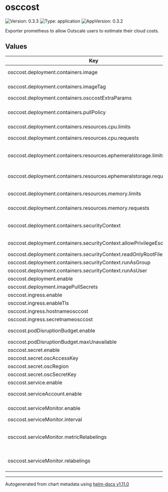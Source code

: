 # osccost

![Version: 0.3.3](https://img.shields.io/badge/Version-0.3.3-informational?style=flat-square) ![Type: application](https://img.shields.io/badge/Type-application-informational?style=flat-square) ![AppVersion: 0.3.2](https://img.shields.io/badge/AppVersion-0.3.2-informational?style=flat-square)

Exporter prometheus to allow Outscale users to estimate their cloud costs.

## Values

| Key | Type | Default | Description |
|-----|------|---------|-------------|
| osccost.deployment.containers.image | string | `"outscale/osc-cost"` | Outscale provider image |
| osccost.deployment.containers.imageTag | string | `"v0.3.2"` | Outscale provider image tag |
| osccost.deployment.containers.osccostExtraParams | string | `""` |  |
| osccost.deployment.containers.pullPolicy | string | `"Always"` | ImagePullPolcy to use (IfNotPresent, Never, Always) |
| osccost.deployment.containers.resources.cpu.limits | string | `"600m"` | Container cpu limts |
| osccost.deployment.containers.resources.cpu.requests | string | `"300m"` | Container cpu requests |
| osccost.deployment.containers.resources.ephemeralstorage.limits | string | `"200Mi"` | Container ephemeralstorage limits |
| osccost.deployment.containers.resources.ephemeralstorage.requests | string | `"100Mi"` | Container ephemeralstorage requests |
| osccost.deployment.containers.resources.memory.limits | string | `"900Mi"` | Container memory limits |
| osccost.deployment.containers.resources.memory.requests | string | `"600Mi"` | Container memory requests |
| osccost.deployment.containers.securityContext | object | `{"allowPrivilegeEscalation":false,"readOnlyRootFilesystem":false,"runAsGroup":65535,"runAsUser":65535}` | Additional securityContext to add |
| osccost.deployment.containers.securityContext.allowPrivilegeEscalation | bool | `false` | Allow or denied Privilege escalation |
| osccost.deployment.containers.securityContext.readOnlyRootFilesystem | bool | `false` | Set read only rootfs |
| osccost.deployment.containers.securityContext.runAsGroup | int | `65535` | Run as group |
| osccost.deployment.containers.securityContext.runAsUser | int | `65535` | Run as user |
| osccost.deployment.enable | bool | `true` | enable deployment |
| osccost.deployment.imagePullSecrets | list | `[]` | specify pull secrets |
| osccost.ingress.enable | bool | `true` | enable ingress |
| osccost.ingress.enableTls | bool | `false` | enable Tls |
| osccost.ingress.hostnameosccost | string | `"osc-cost.outscale.com"` | Add hostname |
| osccost.ingress.secretnameosccost | string | `"cert-osc-cost"` | Add hostname |
| osccost.podDisruptionBudget.enable | bool | `true` | enable podDisruptionBudget |
| osccost.podDisruptionBudget.maxUnavailable | int | `1` | Max unavailable pod |
| osccost.secret.enable | bool | `true` | enable secret |
| osccost.secret.oscAccessKey | string | `"myAccessKey"` | Outscale Access Key |
| osccost.secret.oscRegion | string | `"myRegion"` | Outscale Region |
| osccost.secret.oscSecretKey | string | `"mySecretKey"` | Outscale Secret Key |
| osccost.service.enable | bool | `true` | enable service |
| osccost.serviceAccount.enable | bool | `true` | enable serviceAccount |
| osccost.serviceMonitor.enable | bool | `true` | enable serviceMonitor  |
| osccost.serviceMonitor.interval | string | `"10m"` | scrape interval |
| osccost.serviceMonitor.metricRelabelings | list | `[]` | MetricRelabelConfigs to apply to samples after scraping, but before ingestion |
| osccost.serviceMonitor.relabelings | list | `[]` | RelabelConfigs to apply to samples before scraping |

----------------------------------------------
Autogenerated from chart metadata using [helm-docs v1.11.0](https://github.com/norwoodj/helm-docs/releases/v1.11.0)
